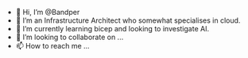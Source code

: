 - 👋 Hi, I’m @Bandper
- 👀 I’m an Infrastructure Architect who somewhat specialises in cloud.
- 🌱 I’m currently learning bicep and looking to investigate AI.
- 💞️ I’m looking to collaborate on ...
- 📫 How to reach me ...

<!---
Bandper/Bandper is a ✨ special ✨ repository because its `README.md` (this file) appears on your GitHub profile.
You can click the Preview link to take a look at your changes.
--->
